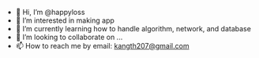 - 👋 Hi, I’m @happyloss
- 👀 I’m interested in making app
- 🌱 I’m currently learning how to handle algorithm, network, and database
- 💞️ I’m looking to collaborate on ...
- 📫 How to reach me by email: kangth207@gmail.com

<!---
happyloss/happyloss is a ✨ special ✨ repository because its `README.md` (this file) appears on your GitHub profile.
You can click the Preview link to take a look at your changes.
--->
